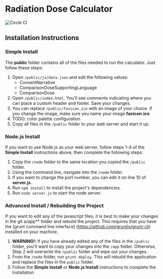 # Radiation Dose Calculator
![Circle CI](https://circleci.com/gh/CranestyleLabs/RadiationDoseCalculator.png?circle-token=c352826043e69c5309b91e489d06f0a16e4b7392)

## Installation Instructions

### Simple Install

The **public** folder contains all of the files needed to run the calculator. Just follow these steps:  

1. Open `/public/js/data.json` and edit the following values:
	* ConsentNarrative  
	* ComparisonDoseSupportingLanguage  
	* ComparisonDose    
2. Open `/public/index.html`. You'll see comments indicating where you can place a custom header and footer. Save your changes.
3. You can replace `/public/favicon.ico` with an image of your choice. If you change the image, make sure you name your image **favicon.ico**
4. TODO: color palette configuration
5. Copy all files in the `/public` folder to your web server and start it up.

### Node.js Install

If you want to use Node.js as your web server, follow steps 1-4 of the **Simple Install** instructions above, then complete the following steps:

1. Copy the `/node` folder to the same location you copied the `/public` folder.
2. Using the command line, navigate into the `/node` folder.
3. If you want to change the port number, you can edit it on line 10 of **server.js**.
4. Run `npm install` to install the project's dependencies.
5. Run `node server.js` to start the node server.

### Advanced Install / Rebuilding the Project

If you want to edit any of the javascript files, it is best to make your changes in the git a/app** folder and rebuild the project.  This requires that you have the [grunt command line interface] (https://github.com/gruntjs/grunt-cli) installed on your machine.

1. **WARNING!:** If you have already edited any of the files in the `/public` folder, you'll want to copy your changes into the `/app` folder. Otherwise, Step 2 will overwrite the `/public` folder and wipe out your changes.
2. From the `/node` folder, run `grunt deploy`. This will rebuild the application and replace the files in the `public` folder.
3. Follow the **Simple Install** or **Node.js Install** instructions to complete the installation  
